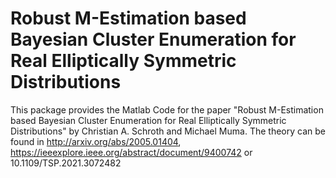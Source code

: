 # Robust M-Estimation based Bayesian Cluster Enumeration for Real Elliptically Symmetric Distributions

This package provides the Matlab Code for the paper "Robust M-Estimation based Bayesian Cluster Enumeration for Real Elliptically Symmetric Distributions" by Christian A. Schroth and Michael Muma. The theory can be found in http://arxiv.org/abs/2005.01404, https://ieeexplore.ieee.org/abstract/document/9400742 or 10.1109/TSP.2021.3072482
